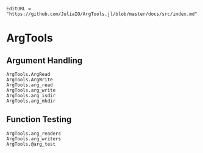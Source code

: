 ```@meta
EditURL = "https://github.com/JuliaIO/ArgTools.jl/blob/master/docs/src/index.md"
```

# ArgTools

## Argument Handling

```@docs
ArgTools.ArgRead
ArgTools.ArgWrite
ArgTools.arg_read
ArgTools.arg_write
ArgTools.arg_isdir
ArgTools.arg_mkdir
```

## Function Testing

```@docs
ArgTools.arg_readers
ArgTools.arg_writers
ArgTools.@arg_test
```
